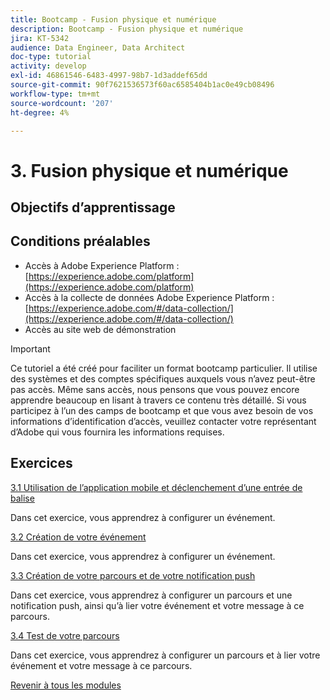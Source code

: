 ```yaml
---
title: Bootcamp - Fusion physique et numérique
description: Bootcamp - Fusion physique et numérique
jira: KT-5342
audience: Data Engineer, Data Architect
doc-type: tutorial
activity: develop
exl-id: 46861546-6483-4997-98b7-1d3addef65dd
source-git-commit: 90f7621536573f60ac6585404b1ac0e49cb08496
workflow-type: tm+mt
source-wordcount: '207'
ht-degree: 4%

---
```


# 3. Fusion physique et numérique

## Objectifs d’apprentissage

## Conditions préalables

- Accès à Adobe Experience Platform : [https://experience.adobe.com/platform](https://experience.adobe.com/platform)
- Accès à la collecte de données Adobe Experience Platform : [https://experience.adobe.com/#/data-collection/](https://experience.adobe.com/#/data-collection/)
- Accès au site web de démonstration

>[!IMPORTANT]
>
>Ce tutoriel a été créé pour faciliter un format bootcamp particulier. Il utilise des systèmes et des comptes spécifiques auxquels vous n’avez peut-être pas accès. Même sans accès, nous pensons que vous pouvez encore apprendre beaucoup en lisant à travers ce contenu très détaillé. Si vous participez à l’un des camps de bootcamp et que vous avez besoin de vos informations d’identification d’accès, veuillez contacter votre représentant d’Adobe qui vous fournira les informations requises.

## Exercices

[3.1 Utilisation de l’application mobile et déclenchement d’une entrée de balise](./ex1.md)

Dans cet exercice, vous apprendrez à configurer un événement.

[3.2 Création de votre événement](./ex2.md)

Dans cet exercice, vous apprendrez à configurer un événement.

[3.3 Création de votre parcours et de votre notification push](./ex3.md)

Dans cet exercice, vous apprendrez à configurer un parcours et une notification push, ainsi qu’à lier votre événement et votre message à ce parcours.

[3.4 Test de votre parcours](./ex4.md)

Dans cet exercice, vous apprendrez à configurer un parcours et à lier votre événement et votre message à ce parcours.

[Revenir à tous les modules](../../overview.md)
